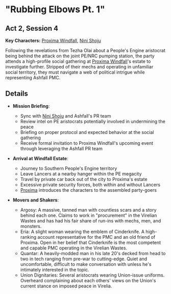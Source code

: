 # "Rubbing Elbows Pt. 1"
## Act 2, Session 4

**Key Characters:** [Proxima Windfall](/NPCs/Proxima%20Windfall.md), [Nini Shoju](/NPCs/Nini%20Shoju.md)

Following the revelations from Tezha Olai about a People's Engine aristocrat being behind the attack on the joint PE/NRC pumping station, the party attends a high-profile social gathering at [Proxima Windfall](/NPCs/Proxima%20Windfall.md)'s estate to investigate further. Stripped of their mechs and operating in unfamiliar social territory, they must navigate a web of political intrigue while representing Ashfall PMC.

## Details
- **Mission Briefing**:
  - Sync with [Nini Shoju](/NPCs/Nini%20Shoju.md) and Ashfall's PR team
  - Review intel on PE aristocrats potentially involved in undermining the peace
  - Briefing on proper protocol and expected behavior at the social gathering
  - Receive formal invitation to Proxima Windfall's upcoming event through leveraging the Ashfall PR team

- **Arrival at Windfall Estate**:
  - Journey to Southern People's Engine territory
  - Leave Lancers at a nearby hanger within the PE megacity
  - Travel by private car back out of the city to Proxima's estate
  - Excessive private security forces, both within and without Lancers
  - [Proxima](/NPCs/Proxima%20Windfall.md) introduces the characters to the assembled party-goers

- **Movers and Shakers**:
  - Argosy: A massive, tanned man with countless scars and a story behind each one. Claims to work in "procurement" in the Virelian Wastes and has had his fair share of run-ins with mechs, men, and monsters.
  - Eria: A slight woman wearing the emblem of Cinderknife. A high-ranking account representative for the PMC and an old friend of Proxima. Open in her belief that Cinderknife is the most competent and capable PMC operating in the Virelian Wastes.
  - Quantar: A heavily-modded man in his late 20's decked from head to two in tech ranging from pre-war to cutting-edge. Quiet and uncomfortable, difficult to make conversation with unless he's intimately interested in the topic.
  - Union Dignitaries: Several aristocrats wearing Union-issue uniforms. Overheard complaining about each others' views on the Union's current stance on imposed peace in Virelia.